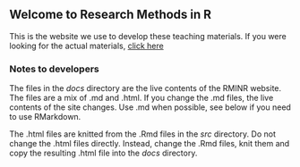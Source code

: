 ## Welcome to Research Methods in R

This is the website we use to develop these teaching materials. If you were looking for the actual materials, 
[click here](https://ajwills72.github.io/rminr/)

### Notes to developers

The files in the _docs_ directory are the live contents of the RMINR website. The files are a mix of .md and .html. If you change the .md files, the live contents of the site changes. Use .md when possible, see below if you need to use RMarkdown.

The .html files are knitted from the .Rmd files in the _src_ directory. Do not change the .html files directly. Instead, change the .Rmd files, knit them and copy the resulting .html file into the _docs_ directory. 


